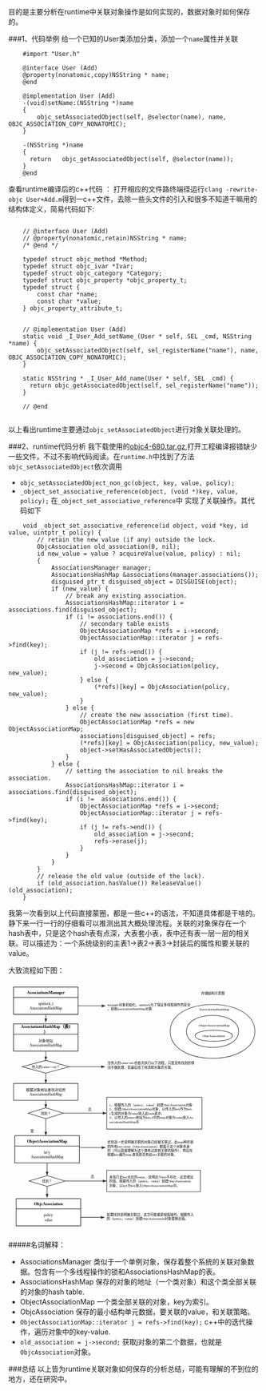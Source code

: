
目的是主要分析在runtime中关联对象操作是如何实现的，数据对象时如何保存的。

###1、代码举例
给一个已知的User类添加分类，添加一个`name`属性并关联

```
	#import "User.h"
	
	@interface User (Add)
	@property(nonatomic,copy)NSString * name;
	@end

	@implementation User (Add)
	-(void)setName:(NSString *)name
	{
	    objc_setAssociatedObject(self, @selector(name), name, OBJC_ASSOCIATION_COPY_NONATOMIC);
	}
	
	-(NSString *)name
	{
	  return   objc_getAssociatedObject(self, @selector(name));
	}
	@end

```

查看runtime编译后的c++代码 ： 打开相应的文件路终端径运行`clang -rewrite-objc User+Add.m`得到一c++文件，去除一些头文件的引入和很多不知道干嘛用的结构体定义，简易代码如下:

```

	// @interface User (Add)
	// @property(nonatomic,retain)NSString * name;
	/* @end */
	
	typedef struct objc_method *Method;
	typedef struct objc_ivar *Ivar;
	typedef struct objc_category *Category;
	typedef struct objc_property *objc_property_t;
	typedef struct {
	    const char *name;
	    const char *value;
	} objc_property_attribute_t;
	
	
	// @implementation User (Add)
	static void _I_User_Add_setName_(User * self, SEL _cmd, NSString *name) {
	    objc_setAssociatedObject(self, sel_registerName("name"), name, OBJC_ASSOCIATION_COPY_NONATOMIC);
	}
	
	static NSString * _I_User_Add_name(User * self, SEL _cmd) {
	  return objc_getAssociatedObject(self, sel_registerName("name"));
	}
	
	// @end
	

```
以上看出runtime主要通过`objc_setAssociatedObject`进行对象关联处理的。

###2、runtime代码分析
我下载使用的[objc4-680.tar.gz](https://opensource.apple.com/tarballs/objc4/),打开工程编译报错缺少一些文件，不过不影响代码阅读。在`runtime.h`中找到了方法 `objc_setAssociatedObject`依次调用

* `objc_setAssociatedObject_non_gc(object, key, value, policy);`
* `_object_set_associative_reference(object, (void *)key, value, policy);`
在`_object_set_associative_reference`中 实现了关联操作。其代码如下

```
	void _object_set_associative_reference(id object, void *key, id value, uintptr_t policy) {
	    // retain the new value (if any) outside the lock.
	    ObjcAssociation old_association(0, nil);
	    id new_value = value ? acquireValue(value, policy) : nil;
	    {
	        AssociationsManager manager;
	        AssociationsHashMap &associations(manager.associations());
	        disguised_ptr_t disguised_object = DISGUISE(object);
	        if (new_value) {
	            // break any existing association.
	            AssociationsHashMap::iterator i = associations.find(disguised_object);
	            if (i != associations.end()) {
	                // secondary table exists
	                ObjectAssociationMap *refs = i->second;
	                ObjectAssociationMap::iterator j = refs->find(key);
	                if (j != refs->end()) {
	                    old_association = j->second;
	                    j->second = ObjcAssociation(policy, new_value);
	                } else {
	                    (*refs)[key] = ObjcAssociation(policy, new_value);
	                }
	            } else {
	                // create the new association (first time).
	                ObjectAssociationMap *refs = new ObjectAssociationMap;
	                associations[disguised_object] = refs;
	                (*refs)[key] = ObjcAssociation(policy, new_value);
	                object->setHasAssociatedObjects();
	            }
	        } else {
	            // setting the association to nil breaks the association.
	            AssociationsHashMap::iterator i = associations.find(disguised_object);
	            if (i !=  associations.end()) {
	                ObjectAssociationMap *refs = i->second;
	                ObjectAssociationMap::iterator j = refs->find(key);
	                if (j != refs->end()) {
	                    old_association = j->second;
	                    refs->erase(j);
	                }
	            }
	        }
	    }
	    // release the old value (outside of the lock).
	    if (old_association.hasValue()) ReleaseValue()(old_association);
	}

```
我第一次看到以上代码直接蒙圈，都是一些c++的语法，不知道具体都是干啥的。静下来一行一行的仔细看可以推测出其大概处理流程。关联的对象保存在一个hash表中，只是这个hash表有点深，大表套小表，表中还有表一层一层的相关联。可以描述为：一个系统级别的主表1->表2->表3->封装后的属性和要关联的value。

大致流程如下图：

<svg xmlns="http://www.w3.org/2000/svg" xmlns:xlink="http://www.w3.org/1999/xlink" id="processonSvg1000" viewBox="225.0 61.0 975.0 967.0" width="975.0" height="967.0"><defs id="ProcessOnDefs1001"><marker id="ProcessOnMarker1048" markerUnits="userSpaceOnUse" orient="auto" markerWidth="16.23606797749979" markerHeight="10.550836550532098" viewBox="-1.0 -1.3763819204711736 16.23606797749979 10.550836550532098" refX="-1.0" refY="3.8990363547948754"><path id="ProcessOnPath1049" d="M12.0 3.8990363547948754L0.0 7.798072709589751V0.0Z" stroke="#323232" stroke-width="2.0" fill="#323232" transform="matrix(1.0,0.0,0.0,1.0,0.0,0.0)"/></marker><marker id="ProcessOnMarker1061" markerUnits="userSpaceOnUse" orient="auto" markerWidth="16.23606797749979" markerHeight="10.550836550532098" viewBox="-1.0 -1.3763819204711736 16.23606797749979 10.550836550532098" refX="-1.0" refY="3.8990363547948754"><path id="ProcessOnPath1062" d="M12.0 3.8990363547948754L0.0 7.798072709589751V0.0Z" stroke="#323232" stroke-width="2.0" fill="#323232" transform="matrix(1.0,0.0,0.0,1.0,0.0,0.0)"/></marker><marker id="ProcessOnMarker1090" markerUnits="userSpaceOnUse" orient="auto" markerWidth="16.23606797749979" markerHeight="10.550836550532098" viewBox="-1.0 -1.3763819204711736 16.23606797749979 10.550836550532098" refX="-1.0" refY="3.8990363547948754"><path id="ProcessOnPath1091" d="M12.0 3.8990363547948754L0.0 7.798072709589751V0.0Z" stroke="#323232" stroke-width="2.0" fill="#323232" transform="matrix(1.0,0.0,0.0,1.0,0.0,0.0)"/></marker><marker id="ProcessOnMarker1094" markerUnits="userSpaceOnUse" orient="auto" markerWidth="16.23606797749979" markerHeight="10.550836550532098" viewBox="-1.0 -1.3763819204711736 16.23606797749979 10.550836550532098" refX="-1.0" refY="3.8990363547948754"><path id="ProcessOnPath1095" d="M12.0 3.8990363547948754L0.0 7.798072709589751V0.0Z" stroke="#323232" stroke-width="2.0" fill="#323232" transform="matrix(1.0,0.0,0.0,1.0,0.0,0.0)"/></marker><marker id="ProcessOnMarker1102" markerUnits="userSpaceOnUse" orient="auto" markerWidth="16.23606797749979" markerHeight="10.550836550532098" viewBox="-1.0 -1.3763819204711736 16.23606797749979 10.550836550532098" refX="-1.0" refY="3.8990363547948754"><path id="ProcessOnPath1103" d="M12.0 3.8990363547948754L0.0 7.798072709589751V0.0Z" stroke="#323232" stroke-width="2.0" fill="#323232" transform="matrix(1.0,0.0,0.0,1.0,0.0,0.0)"/></marker><marker id="ProcessOnMarker1106" markerUnits="userSpaceOnUse" orient="auto" markerWidth="16.23606797749979" markerHeight="10.550836550532098" viewBox="-1.0 -1.3763819204711736 16.23606797749979 10.550836550532098" refX="-1.0" refY="3.8990363547948754"><path id="ProcessOnPath1107" d="M12.0 3.8990363547948754L0.0 7.798072709589751V0.0Z" stroke="#323232" stroke-width="2.0" fill="#323232" transform="matrix(1.0,0.0,0.0,1.0,0.0,0.0)"/></marker><marker id="ProcessOnMarker1110" markerUnits="userSpaceOnUse" orient="auto" markerWidth="16.23606797749979" markerHeight="10.550836550532098" viewBox="-1.0 -1.3763819204711736 16.23606797749979 10.550836550532098" refX="-1.0" refY="3.8990363547948754"><path id="ProcessOnPath1111" d="M12.0 3.8990363547948754L0.0 7.798072709589751V0.0Z" stroke="#323232" stroke-width="2.0" fill="#323232" transform="matrix(1.0,0.0,0.0,1.0,0.0,0.0)"/></marker><marker id="ProcessOnMarker1126" markerUnits="userSpaceOnUse" orient="auto" markerWidth="16.23606797749979" markerHeight="10.550836550532098" viewBox="-1.0 -1.3763819204711736 16.23606797749979 10.550836550532098" refX="-1.0" refY="3.8990363547948754"><path id="ProcessOnPath1127" d="M12.0 3.8990363547948754L0.0 7.798072709589751V0.0Z" stroke="#323232" stroke-width="2.0" fill="#323232" transform="matrix(1.0,0.0,0.0,1.0,0.0,0.0)"/></marker><marker id="ProcessOnMarker1130" markerUnits="userSpaceOnUse" orient="auto" markerWidth="16.23606797749979" markerHeight="10.550836550532098" viewBox="-1.0 -1.3763819204711736 16.23606797749979 10.550836550532098" refX="-1.0" refY="3.8990363547948754"><path id="ProcessOnPath1131" d="M12.0 3.8990363547948754L0.0 7.798072709589751V0.0Z" stroke="#323232" stroke-width="2.0" fill="#323232" transform="matrix(1.0,0.0,0.0,1.0,0.0,0.0)"/></marker><marker id="ProcessOnMarker1140" markerUnits="userSpaceOnUse" orient="auto" markerWidth="16.23606797749979" markerHeight="10.550836550532098" viewBox="-1.0 -1.3763819204711736 16.23606797749979 10.550836550532098" refX="-1.0" refY="3.8990363547948754"><path id="ProcessOnPath1141" d="M12.0 3.8990363547948754L0.0 7.798072709589751V0.0Z" stroke="#323232" stroke-width="2.0" fill="#323232" transform="matrix(1.0,0.0,0.0,1.0,0.0,0.0)"/></marker><marker id="ProcessOnMarker1144" markerUnits="userSpaceOnUse" orient="auto" markerWidth="16.23606797749979" markerHeight="10.550836550532098" viewBox="-1.0 -1.3763819204711736 16.23606797749979 10.550836550532098" refX="-1.0" refY="3.8990363547948754"><path id="ProcessOnPath1145" d="M12.0 3.8990363547948754L0.0 7.798072709589751V0.0Z" stroke="#323232" stroke-width="2.0" fill="#323232" transform="matrix(1.0,0.0,0.0,1.0,0.0,0.0)"/></marker><marker id="ProcessOnMarker1153" markerUnits="userSpaceOnUse" orient="auto" markerWidth="16.23606797749979" markerHeight="10.550836550532098" viewBox="-1.0 -1.3763819204711736 16.23606797749979 10.550836550532098" refX="-1.0" refY="3.8990363547948754"><path id="ProcessOnPath1154" d="M12.0 3.8990363547948754L0.0 7.798072709589751V0.0Z" stroke="#323232" stroke-width="2.0" fill="#323232" transform="matrix(1.0,0.0,0.0,1.0,0.0,0.0)"/></marker><marker id="ProcessOnMarker1162" markerUnits="userSpaceOnUse" orient="auto" markerWidth="16.23606797749979" markerHeight="10.550836550532098" viewBox="-1.0 -1.3763819204711736 16.23606797749979 10.550836550532098" refX="-1.0" refY="3.8990363547948754"><path id="ProcessOnPath1163" d="M12.0 3.8990363547948754L0.0 7.798072709589751V0.0Z" stroke="#323232" stroke-width="2.0" fill="#323232" transform="matrix(1.0,0.0,0.0,1.0,0.0,0.0)"/></marker></defs><g id="ProcessOnG1002"><path id="ProcessOnPath1003" d="M225.0 61.0H1200.0V1028.0H225.0V61.0Z" fill="none"/><g id="ProcessOnG1004"><g id="ProcessOnG1005" transform="matrix(1.0,0.0,0.0,1.0,245.0,81.0)" opacity="1.0"><path id="ProcessOnPath1006" d="M0.0 0.0L250.0 0.0L250.0 105.0L0.0 105.0Z" stroke="#323232" stroke-width="2.0" stroke-dasharray="none" opacity="1.0" fill="none"/><path id="ProcessOnPath1007" d="M0.0 0.0L250.0 0.0L250.0 40.0L0.0 40.0Z" stroke="#323232" stroke-width="2.0" stroke-dasharray="none" opacity="1.0" fill="#ffffff"/><g id="ProcessOnG1008" transform="matrix(1.0,0.0,0.0,1.0,10.0,10.0)"><text id="ProcessOnText1009" fill="#000000" font-weight="bold" font-style="normal" text-decoration="blink" font-family="微软雅黑" text-anchor="middle" font-size="16" x="115.0" y="16.4">AssociationsManager</text></g></g><g id="ProcessOnG1010" transform="matrix(1.0,0.0,0.0,1.0,245.0,121.0)" opacity="1.0"><path id="ProcessOnPath1011" d="M0.0 0.0L250.0 0.0L250.0 65.0L0.0 65.0Z" stroke="#323232" stroke-width="2.0" stroke-dasharray="none" opacity="1.0" fill="#ffffff"/><g id="ProcessOnG1012" transform="matrix(1.0,0.0,0.0,1.0,10.0,15.0)"><text id="ProcessOnText1013" fill="#000000" font-weight="normal" font-style="normal" text-decoration="blink" font-family="微软雅黑" text-anchor="middle" font-size="14" x="115.0" y="14.350000000000001">spinlock_t</text><text id="ProcessOnText1014" fill="#000000" font-weight="normal" font-style="normal" text-decoration="blink" font-family="微软雅黑" text-anchor="middle" font-size="14" x="115.0" y="31.85">AssociationsHashMap</text></g></g><g id="ProcessOnG1015" transform="matrix(1.0,0.0,0.0,1.0,245.0,223.0)" opacity="1.0"><path id="ProcessOnPath1016" d="M0.0 0.0L250.0 0.0L250.0 105.0L0.0 105.0Z" stroke="#323232" stroke-width="2.0" stroke-dasharray="none" opacity="1.0" fill="none"/><path id="ProcessOnPath1017" d="M0.0 0.0L250.0 0.0L250.0 40.0L0.0 40.0Z" stroke="#323232" stroke-width="2.0" stroke-dasharray="none" opacity="1.0" fill="#ffffff"/><g id="ProcessOnG1018" transform="matrix(1.0,0.0,0.0,1.0,10.0,0.0)"><text id="ProcessOnText1019" fill="#000000" font-weight="bold" font-style="normal" text-decoration="blink" font-family="微软雅黑" text-anchor="middle" font-size="16" x="115.0" y="16.4">AssociationsHashMap（表1</text><text id="ProcessOnText1020" fill="#000000" font-weight="bold" font-style="normal" text-decoration="blink" font-family="微软雅黑" text-anchor="middle" font-size="16" x="115.0" y="36.4">）</text></g></g><g id="ProcessOnG1021" transform="matrix(1.0,0.0,0.0,1.0,245.0,263.0)" opacity="1.0"><path id="ProcessOnPath1022" d="M0.0 0.0L250.0 0.0L250.0 65.0L0.0 65.0Z" stroke="#323232" stroke-width="2.0" stroke-dasharray="none" opacity="1.0" fill="#ffffff"/><g id="ProcessOnG1023" transform="matrix(1.0,0.0,0.0,1.0,10.0,15.0)"><text id="ProcessOnText1024" fill="#000000" font-weight="normal" font-style="normal" text-decoration="blink" font-family="微软雅黑" text-anchor="middle" font-size="14" x="115.0" y="14.350000000000001">对象地址</text><text id="ProcessOnText1025" fill="#000000" font-weight="normal" font-style="normal" text-decoration="blink" font-family="微软雅黑" text-anchor="middle" font-size="14" x="115.0" y="31.85">AssociationsHashMap</text></g></g><g id="ProcessOnG1026" transform="matrix(1.0,0.0,0.0,1.0,250.0,655.0)" opacity="1.0"><path id="ProcessOnPath1027" d="M0.0 0.0L250.0 0.0L250.0 105.0L0.0 105.0Z" stroke="#323232" stroke-width="2.0" stroke-dasharray="none" opacity="1.0" fill="none"/><path id="ProcessOnPath1028" d="M0.0 0.0L250.0 0.0L250.0 40.0L0.0 40.0Z" stroke="#323232" stroke-width="2.0" stroke-dasharray="none" opacity="1.0" fill="#ffffff"/><g id="ProcessOnG1029" transform="matrix(1.0,0.0,0.0,1.0,10.0,10.0)"><text id="ProcessOnText1030" fill="#000000" font-weight="bold" font-style="normal" text-decoration="blink" font-family="微软雅黑" text-anchor="middle" font-size="16" x="115.0" y="16.4">ObjectAssociationMap</text></g></g><g id="ProcessOnG1031" transform="matrix(1.0,0.0,0.0,1.0,250.0,695.0)" opacity="1.0"><path id="ProcessOnPath1032" d="M0.0 0.0L250.0 0.0L250.0 65.0L0.0 65.0Z" stroke="#323232" stroke-width="2.0" stroke-dasharray="none" opacity="1.0" fill="#ffffff"/><g id="ProcessOnG1033" transform="matrix(1.0,0.0,0.0,1.0,10.0,15.0)"><text id="ProcessOnText1034" fill="#000000" font-weight="normal" font-style="normal" text-decoration="blink" font-family="微软雅黑" text-anchor="middle" font-size="14" x="115.0" y="14.350000000000001">ke'y</text><text id="ProcessOnText1035" fill="#000000" font-weight="normal" font-style="normal" text-decoration="blink" font-family="微软雅黑" text-anchor="middle" font-size="14" x="115.0" y="31.85">AssociationsHashMap</text></g></g><g id="ProcessOnG1036" transform="matrix(1.0,0.0,0.0,1.0,255.0,898.0)" opacity="1.0"><path id="ProcessOnPath1037" d="M0.0 0.0L250.0 0.0L250.0 105.0L0.0 105.0Z" stroke="#323232" stroke-width="2.0" stroke-dasharray="none" opacity="1.0" fill="none"/><path id="ProcessOnPath1038" d="M0.0 0.0L250.0 0.0L250.0 40.0L0.0 40.0Z" stroke="#323232" stroke-width="2.0" stroke-dasharray="none" opacity="1.0" fill="#ffffff"/><g id="ProcessOnG1039" transform="matrix(1.0,0.0,0.0,1.0,10.0,10.0)"><text id="ProcessOnText1040" fill="#000000" font-weight="bold" font-style="normal" text-decoration="blink" font-family="微软雅黑" text-anchor="middle" font-size="16" x="115.0" y="16.4">ObjcAssociation</text></g></g><g id="ProcessOnG1041" transform="matrix(1.0,0.0,0.0,1.0,255.0,938.0)" opacity="1.0"><path id="ProcessOnPath1042" d="M0.0 0.0L250.0 0.0L250.0 65.0L0.0 65.0Z" stroke="#323232" stroke-width="2.0" stroke-dasharray="none" opacity="1.0" fill="#ffffff"/><g id="ProcessOnG1043" transform="matrix(1.0,0.0,0.0,1.0,10.0,15.0)"><text id="ProcessOnText1044" fill="#000000" font-weight="normal" font-style="normal" text-decoration="blink" font-family="微软雅黑" text-anchor="middle" font-size="14" x="115.0" y="14.350000000000001">policy</text><text id="ProcessOnText1045" fill="#000000" font-weight="normal" font-style="normal" text-decoration="blink" font-family="微软雅黑" text-anchor="middle" font-size="14" x="115.0" y="31.85">value</text></g></g><g id="ProcessOnG1046"><path id="ProcessOnPath1047" d="M370.0 186.0L370.0 201.0L370.0 201.0L370.0 202.0" stroke="#323232" stroke-width="2.0" stroke-dasharray="none" fill="none" marker-end="url(#ProcessOnMarker1048)"/></g><g id="ProcessOnG1050" transform="matrix(1.0,0.0,0.0,1.0,301.5,547.0)" opacity="1.0"><path id="ProcessOnPath1051" d="M0.0 21.0L68.5 0.0L137.0 21.0L68.5 42.0L0.0 21.0Z" stroke="#323232" stroke-width="2.0" stroke-dasharray="none" opacity="1.0" fill="#ffffff"/><g id="ProcessOnG1052" transform="matrix(1.0,0.0,0.0,1.0,10.0,12.875)"><text id="ProcessOnText1053" fill="#000000" font-weight="normal" font-style="normal" text-decoration="blink" font-family="微软雅黑" text-anchor="middle" font-size="13" x="58.5" y="13.325">找到？</text></g></g><g id="ProcessOnG1054" transform="matrix(1.0,0.0,0.0,1.0,245.0,453.0)" opacity="1.0"><path id="ProcessOnPath1055" d="M0.0 0.0L250.0 0.0L250.0 65.0L0.0 65.0Z" stroke="#323232" stroke-width="2.0" stroke-dasharray="none" opacity="1.0" fill="#ffffff"/><g id="ProcessOnG1056" transform="matrix(1.0,0.0,0.0,1.0,10.0,15.0)"><text id="ProcessOnText1057" fill="#000000" font-weight="normal" font-style="normal" text-decoration="blink" font-family="微软雅黑" text-anchor="middle" font-size="14" x="115.0" y="14.350000000000001">根据对象地址查找对应的</text><text id="ProcessOnText1058" fill="#000000" font-weight="normal" font-style="normal" text-decoration="blink" font-family="微软雅黑" text-anchor="middle" font-size="14" x="115.0" y="31.85">AssociationsHashMap</text></g></g><g id="ProcessOnG1059"><path id="ProcessOnPath1060" d="M370.0 589.0L370.0 622.0L370.0 622.0L370.0 639.7639320225002" stroke="#323232" stroke-width="2.0" stroke-dasharray="none" fill="none" marker-end="url(#ProcessOnMarker1061)"/></g><g id="ProcessOnG1063" transform="matrix(1.0,0.0,0.0,1.0,297.0,619.0)" opacity="1.0"><path id="ProcessOnPath1064" d="M0.0 0.0L40.0 0.0L40.0 33.0L0.0 33.0Z" stroke="#323232" stroke-width="0.0" stroke-dasharray="none" opacity="1.0" fill="none"/><g id="ProcessOnG1065" transform="matrix(1.0,0.0,0.0,1.0,0.0,8.375)"><text id="ProcessOnText1066" fill="#000000" font-weight="normal" font-style="normal" text-decoration="blink" font-family="微软雅黑" text-anchor="middle" font-size="13" x="20.0" y="13.325">是</text></g></g><g id="ProcessOnG1067" transform="matrix(1.0,0.0,0.0,1.0,516.0,529.5)" opacity="1.0"><path id="ProcessOnPath1068" d="M0.0 0.0L49.0 0.0L49.0 48.0L0.0 48.0Z" stroke="#323232" stroke-width="0.0" stroke-dasharray="none" opacity="1.0" fill="none"/><g id="ProcessOnG1069" transform="matrix(1.0,0.0,0.0,1.0,0.0,15.875)"><text id="ProcessOnText1070" fill="#000000" font-weight="normal" font-style="normal" text-decoration="blink" font-family="微软雅黑" text-anchor="middle" font-size="13" x="24.5" y="13.325">否</text></g></g><g id="ProcessOnG1071" transform="matrix(1.0,0.0,0.0,1.0,606.0,943.0)" opacity="1.0"><path id="ProcessOnPath1072" d="M0.0 0.0L345.0 0.0L345.0 65.0L0.0 65.0Z" stroke="#323232" stroke-width="0.0" stroke-dasharray="none" opacity="1.0" fill="none"/><g id="ProcessOnG1073" transform="matrix(1.0,0.0,0.0,1.0,0.0,8.125)"><text id="ProcessOnText1074" fill="#000000" font-weight="normal" font-style="normal" text-decoration="blink" font-family="微软雅黑" text-anchor="start" font-size="13" x="0.0" y="13.325">如果找到说明被关联过，这次可能重新赋值操作。根据传入</text><text id="ProcessOnText1075" fill="#000000" font-weight="normal" font-style="normal" text-decoration="blink" font-family="微软雅黑" text-anchor="start" font-size="13" x="0.0" y="29.575">的（policy、value）创建ObjcAssociation对象替换旧值。</text><text id="ProcessOnText1076" fill="#000000" font-weight="normal" font-style="normal" text-decoration="blink" font-family="微软雅黑" text-anchor="start" font-size="13" x="0.0" y="45.825"></text></g></g><g id="ProcessOnG1077" transform="matrix(1.0,0.0,0.0,1.0,608.5,639.0)" opacity="1.0"><path id="ProcessOnPath1078" d="M0.0 0.0L340.0 0.0L340.0 129.0L0.0 129.0Z" stroke="#323232" stroke-width="0.0" stroke-dasharray="none" opacity="1.0" fill="none"/><g id="ProcessOnG1079" transform="matrix(1.0,0.0,0.0,1.0,0.0,32.0)"><text id="ProcessOnText1080" fill="#000000" font-weight="normal" font-style="normal" text-decoration="blink" font-family="微软雅黑" text-anchor="start" font-size="13" x="0.0" y="13.325">走到这一步说明被关联的对象已经被关联过，此map种存放</text><text id="ProcessOnText1081" fill="#000000" font-weight="normal" font-style="normal" text-decoration="blink" font-family="微软雅黑" text-anchor="start" font-size="13" x="0.0" y="29.575">的所有key-value（ObjcAssociation）都属于这个对象本身</text><text id="ProcessOnText1082" fill="#000000" font-weight="normal" font-style="normal" text-decoration="blink" font-family="微软雅黑" text-anchor="start" font-size="13" x="0.0" y="45.825">的（可以直接理解为这个类有过其他关联的操作），然后在</text><text id="ProcessOnText1083" fill="#000000" font-weight="normal" font-style="normal" text-decoration="blink" font-family="微软雅黑" text-anchor="start" font-size="13" x="0.0" y="62.075">根据key遍历map,查找是否有此key关联的对象。</text></g></g><g id="ProcessOnG1084" transform="matrix(1.0,0.0,0.0,1.0,305.0,809.25)" opacity="1.0"><path id="ProcessOnPath1085" d="M0.0 20.75L70.0 0.0L140.0 20.75L70.0 41.5L0.0 20.75Z" stroke="#323232" stroke-width="2.0" stroke-dasharray="none" opacity="1.0" fill="#ffffff"/><g id="ProcessOnG1086" transform="matrix(1.0,0.0,0.0,1.0,10.0,12.625)"><text id="ProcessOnText1087" fill="#000000" font-weight="normal" font-style="normal" text-decoration="blink" font-family="微软雅黑" text-anchor="middle" font-size="13" x="60.0" y="13.325">找到？</text></g></g><g id="ProcessOnG1088"><path id="ProcessOnPath1089" d="M375.0 760.0L375.0 784.625L375.0 784.625L375.0 794.0139320225002" stroke="#323232" stroke-width="2.0" stroke-dasharray="none" fill="none" marker-end="url(#ProcessOnMarker1090)"/></g><g id="ProcessOnG1092"><path id="ProcessOnPath1093" d="M375.0 850.75L375.0 872.875L375.0 872.875L375.0 879.7639320225002" stroke="#323232" stroke-width="2.0" stroke-dasharray="none" fill="none" marker-end="url(#ProcessOnMarker1094)"/></g><g id="ProcessOnG1096" transform="matrix(1.0,0.0,0.0,1.0,278.5,364.0)" opacity="1.0"><path id="ProcessOnPath1097" d="M0.0 24.5L91.5 0.0L183.0 24.5L91.5 49.0L0.0 24.5Z" stroke="#323232" stroke-width="2.0" stroke-dasharray="none" opacity="1.0" fill="#ffffff"/><g id="ProcessOnG1098" transform="matrix(1.0,0.0,0.0,1.0,10.0,16.375)"><text id="ProcessOnText1099" fill="#000000" font-weight="normal" font-style="normal" text-decoration="blink" font-family="微软雅黑" text-anchor="middle" font-size="13" x="81.5" y="13.325">传入的value==nil？</text></g></g><g id="ProcessOnG1100"><path id="ProcessOnPath1101" d="M370.0 328.0L370.0 346.0L370.0 346.0L370.0 348.7639320225002" stroke="#323232" stroke-width="2.0" stroke-dasharray="none" fill="none" marker-end="url(#ProcessOnMarker1102)"/></g><g id="ProcessOnG1104"><path id="ProcessOnPath1105" d="M370.0 413.0L370.0 433.0L370.0 433.0L370.0 437.7639320225002" stroke="#323232" stroke-width="2.0" stroke-dasharray="none" fill="none" marker-end="url(#ProcessOnMarker1106)"/></g><g id="ProcessOnG1108"><path id="ProcessOnPath1109" d="M370.0 518.0L370.0 532.5L370.0 532.5L370.0 533.5" stroke="#323232" stroke-width="2.0" stroke-dasharray="none" fill="none" marker-end="url(#ProcessOnMarker1110)"/></g><g id="ProcessOnG1112" transform="matrix(1.0,0.0,0.0,1.0,526.0,788.5)" opacity="1.0"><path id="ProcessOnPath1113" d="M0.0 0.0L49.0 0.0L49.0 48.0L0.0 48.0Z" stroke="#323232" stroke-width="0.0" stroke-dasharray="none" opacity="1.0" fill="none"/><g id="ProcessOnG1114" transform="matrix(1.0,0.0,0.0,1.0,0.0,15.875)"><text id="ProcessOnText1115" fill="#000000" font-weight="normal" font-style="normal" text-decoration="blink" font-family="微软雅黑" text-anchor="middle" font-size="13" x="24.5" y="13.325">否</text></g></g><g id="ProcessOnG1116" transform="matrix(1.0,0.0,0.0,1.0,606.0,506.5)" opacity="1.0"><path id="ProcessOnPath1117" d="M0.0 0.0L369.0 0.0L369.0 123.0L0.0 123.0Z" stroke="#323232" stroke-width="2.0" stroke-dasharray="none" opacity="1.0" fill="#ffffff"/><g id="ProcessOnG1118" transform="matrix(1.0,0.0,0.0,1.0,10.0,20.875)"><text id="ProcessOnText1119" fill="#000000" font-weight="normal" font-style="normal" text-decoration="blink" font-family="微软雅黑" text-anchor="start" font-size="13" x="0.0" y="13.325">1、根据传入的（policy、value）创建ObjcAssociation对象</text><text id="ProcessOnText1120" fill="#000000" font-weight="normal" font-style="normal" text-decoration="blink" font-family="微软雅黑" text-anchor="start" font-size="13" x="0.0" y="29.575">2、创建ObjectAssociationMap对象，以传入的key作为key,</text><text id="ProcessOnText1121" fill="#000000" font-weight="normal" font-style="normal" text-decoration="blink" font-family="微软雅黑" text-anchor="start" font-size="13" x="0.0" y="45.825">1生成的对象为value放入此hash表中。</text><text id="ProcessOnText1122" fill="#000000" font-weight="normal" font-style="normal" text-decoration="blink" font-family="微软雅黑" text-anchor="start" font-size="13" x="0.0" y="62.075">3、以传入的object地址为key,2中的map对象为value放入As</text><text id="ProcessOnText1123" fill="#000000" font-weight="normal" font-style="normal" text-decoration="blink" font-family="微软雅黑" text-anchor="start" font-size="13" x="0.0" y="78.325">sociationsHashMap中</text></g></g><g id="ProcessOnG1124"><path id="ProcessOnPath1125" d="M438.5 568.0L522.25 568.0L522.25 568.0L590.7639320225002 568.0" stroke="#323232" stroke-width="2.0" stroke-dasharray="none" fill="none" marker-end="url(#ProcessOnMarker1126)"/></g><g id="ProcessOnG1128"><path id="ProcessOnPath1129" d="M502.0 701.0L552.0 701.0L552.0 701.0L586.7639320225002 701.0" stroke="#323232" stroke-width="2.0" stroke-dasharray="none" fill="none" marker-end="url(#ProcessOnMarker1130)"/></g><g id="ProcessOnG1132" transform="matrix(1.0,0.0,0.0,1.0,606.0,788.5)" opacity="1.0"><path id="ProcessOnPath1133" d="M0.0 0.0L363.0 0.0L363.0 83.0L0.0 83.0Z" stroke="#323232" stroke-width="2.0" stroke-dasharray="none" opacity="1.0" fill="#ffffff"/><g id="ProcessOnG1134" transform="matrix(1.0,0.0,0.0,1.0,10.0,17.125)"><text id="ProcessOnText1135" fill="#000000" font-weight="normal" font-style="normal" text-decoration="blink" font-family="微软雅黑" text-anchor="start" font-size="13" x="0.0" y="13.325">未找打此key对应的value，说明这个key不存在，这是增加</text><text id="ProcessOnText1136" fill="#000000" font-weight="normal" font-style="normal" text-decoration="blink" font-family="微软雅黑" text-anchor="start" font-size="13" x="0.0" y="29.575">的值，根据传入的（policy、value）创建ObjcAssociation</text><text id="ProcessOnText1137" fill="#000000" font-weight="normal" font-style="normal" text-decoration="blink" font-family="微软雅黑" text-anchor="start" font-size="13" x="0.0" y="45.825">对象，以key为key放入ObjectAssociationMap中。</text></g></g><g id="ProcessOnG1138"><path id="ProcessOnPath1139" d="M445.0 830.0L525.5 830.0L525.5 830.0L590.7639320225002 830.0" stroke="#323232" stroke-width="2.0" stroke-dasharray="none" fill="none" marker-end="url(#ProcessOnMarker1140)"/></g><g id="ProcessOnG1142"><path id="ProcessOnPath1143" d="M505.0 970.5L551.5 970.5L551.5 970.5L582.7639320225002 970.5" stroke="#323232" stroke-width="2.0" stroke-dasharray="none" fill="none" marker-end="url(#ProcessOnMarker1144)"/></g><g id="ProcessOnG1146" transform="matrix(1.0,0.0,0.0,1.0,608.5,349.0)" opacity="1.0"><path id="ProcessOnPath1147" d="M0.0 0.0L345.0 0.0L345.0 65.0L0.0 65.0Z" stroke="#323232" stroke-width="0.0" stroke-dasharray="none" opacity="1.0" fill="none"/><g id="ProcessOnG1148" transform="matrix(1.0,0.0,0.0,1.0,0.0,16.25)"><text id="ProcessOnText1149" fill="#000000" font-weight="normal" font-style="normal" text-decoration="blink" font-family="微软雅黑" text-anchor="start" font-size="13" x="0.0" y="13.325">当传入的value=nil,也依次执行以下流程，只是没有找到的情</text><text id="ProcessOnText1150" fill="#000000" font-weight="normal" font-style="normal" text-decoration="blink" font-family="微软雅黑" text-anchor="start" font-size="13" x="0.0" y="29.575">况不做处理，若最后找了则清除对象的关联。</text></g></g><g id="ProcessOnG1151"><path id="ProcessOnPath1152" d="M461.5 388.5L530.75 388.5L530.75 388.5L584.7639320225002 388.5" stroke="#323232" stroke-width="2.0" stroke-dasharray="none" fill="none" marker-end="url(#ProcessOnMarker1153)"/></g><g id="ProcessOnG1155" transform="matrix(1.0,0.0,0.0,1.0,608.5,124.0)" opacity="1.0"><path id="ProcessOnPath1156" d="M0.0 0.0L345.0 0.0L345.0 65.0L0.0 65.0Z" stroke="#323232" stroke-width="0.0" stroke-dasharray="none" opacity="1.0" fill="none"/><g id="ProcessOnG1157" transform="matrix(1.0,0.0,0.0,1.0,0.0,16.25)"><text id="ProcessOnText1158" fill="#000000" font-weight="normal" font-style="normal" text-decoration="blink" font-family="微软雅黑" text-anchor="start" font-size="13" x="0.0" y="13.325">manager对象初始化，spinlock为了保证多线程操作的安全</text><text id="ProcessOnText1159" fill="#000000" font-weight="normal" font-style="normal" text-decoration="blink" font-family="微软雅黑" text-anchor="start" font-size="13" x="0.0" y="29.575">。获取associationHashMap对象</text></g></g><g id="ProcessOnG1160"><path id="ProcessOnPath1161" d="M495.0 153.5L548.5 153.5L548.5 153.5L586.7639320225002 153.5" stroke="#323232" stroke-width="2.0" stroke-dasharray="none" fill="none" marker-end="url(#ProcessOnMarker1162)"/></g><g id="ProcessOnG1164" transform="matrix(1.0,0.0,0.0,1.0,852.0,148.0)" opacity="1.0"><path id="ProcessOnPath1165" d="M0.0 104.0C0.0 -34.666666666666664 328.0 -34.666666666666664 328.0 104.0C328.0 242.66666666666666 0.0 242.66666666666666 0.0 104.0Z" stroke="#323232" stroke-width="2.0" stroke-dasharray="none" opacity="1.0" fill="#ffffff"/></g><g id="ProcessOnG1166" transform="matrix(1.0,0.0,0.0,1.0,914.9375,190.0)" opacity="1.0"><path id="ProcessOnPath1167" d="M0.0 62.0C0.0 -20.666666666666668 202.125 -20.666666666666668 202.125 62.0C202.125 144.66666666666666 0.0 144.66666666666666 0.0 62.0Z" stroke="#323232" stroke-width="2.0" stroke-dasharray="none" opacity="1.0" fill="#ffffff"/></g><g id="ProcessOnG1168" transform="matrix(1.0,0.0,0.0,1.0,948.5,247.5)" opacity="1.0"><path id="ProcessOnPath1169" d="M0.0 21.25C0.0 -7.083333333333333 144.5 -7.083333333333333 144.5 21.25C144.5 49.583333333333336 0.0 49.583333333333336 0.0 21.25Z" stroke="#323232" stroke-width="2.0" stroke-dasharray="none" opacity="1.0" fill="#ffffff"/><g id="ProcessOnG1170" transform="matrix(1.0,0.0,0.0,1.0,10.0,13.125)"><text id="ProcessOnText1171" fill="#000000" font-weight="normal" font-style="normal" text-decoration="blink" font-family="微软雅黑" text-anchor="middle" font-size="13" x="62.25" y="13.325">ObjcAssociation</text></g></g><g id="ProcessOnG1172" transform="matrix(1.0,0.0,0.0,1.0,923.0,152.5)" opacity="1.0"><path id="ProcessOnPath1173" d="M0.0 0.0L199.0 0.0L199.0 28.5L0.0 28.5Z" stroke="#323232" stroke-width="0.0" stroke-dasharray="none" opacity="1.0" fill="none"/><g id="ProcessOnG1174" transform="matrix(1.0,0.0,0.0,1.0,0.0,6.125)"><text id="ProcessOnText1175" fill="#000000" font-weight="normal" font-style="normal" text-decoration="blink" font-family="微软雅黑" text-anchor="middle" font-size="13" x="99.5" y="13.325">AssociationsHashMap</text></g></g><g id="ProcessOnG1176" transform="matrix(1.0,0.0,0.0,1.0,923.0,214.5)" opacity="1.0"><path id="ProcessOnPath1177" d="M0.0 0.0L199.0 0.0L199.0 28.5L0.0 28.5Z" stroke="#323232" stroke-width="0.0" stroke-dasharray="none" opacity="1.0" fill="none"/><g id="ProcessOnG1178" transform="matrix(1.0,0.0,0.0,1.0,0.0,6.125)"><text id="ProcessOnText1179" fill="#000000" font-weight="normal" font-style="normal" text-decoration="blink" font-family="微软雅黑" text-anchor="middle" font-size="13" x="99.5" y="13.325">ObjectAssociationMap</text></g></g><g id="ProcessOnG1180" transform="matrix(1.0,0.0,0.0,1.0,918.0625,89.5)" opacity="1.0"><path id="ProcessOnPath1181" d="M0.0 0.0L199.0 0.0L199.0 28.5L0.0 28.5Z" stroke="#323232" stroke-width="0.0" stroke-dasharray="none" opacity="1.0" fill="none"/><g id="ProcessOnG1182" transform="matrix(1.0,0.0,0.0,1.0,0.0,6.125)"><text id="ProcessOnText1183" fill="#000000" font-weight="normal" font-style="normal" text-decoration="blink" font-family="微软雅黑" text-anchor="middle" font-size="13" x="99.5" y="13.325">存储结构示意图</text></g></g></g></g></svg>



#####名词解释：

* AssociationsManager 类似于一个单例对象，保存着整个系统的关联对象数据。包含有一个多线程操作的锁和AssociationsHashMap的表。
* AssociationsHashMap 保存的对象的地址（一个类对象）和这个类全部关联的对象的hash table.
* ObjectAssociationMap 一个类全部关联的对象，key为索引。
* ObjcAssociation 保存的最小结构单元数据，要关联的value，和关联策略。
* `ObjectAssociationMap::iterator j = refs->find(key);` c++中的迭代操作，遍历对象中的key-value.
* `old_association = j->second;` 获取j对象的第二个数据，也就是`ObjcAssociation`对象。


###总结
以上皆为runtime关联对象如何保存的分析总结，可能有理解的不到位的地方，还在研究中。




